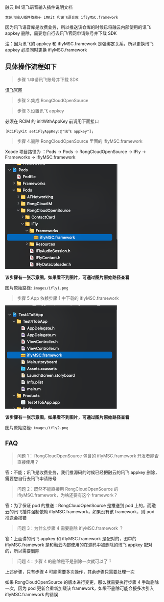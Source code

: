 融云 IM 讯飞语音输入插件说明文档

`本讯飞输入插件依赖于 IMKit 和讯飞语音库 iflyMSC.framework`

因为讯飞语音库是收费业务，所以推送该仓库的时候已将融云内部使用的讯飞 appkey 删除，需要您自行去讯飞官网申请账号并下载 SDK

注：因为讯飞的 appkey 和 iflyMSC.framework 是强绑定关系，所以更换讯飞 appkey 必须同时更换 iflyMSC.framework

## 具体操作流程如下

> 步骤 1.申请讯飞账号并下载 SDK

[讯飞官网](https://www.xfyun.cn/doc/asr/voicedictation/iOS-SDK.html)

> 步骤 2.集成 RongCloudOpenSource 

> 步骤 3.设置讯飞 appkey

必须在 RCIM 的 initWithAppKey 前调用下面接口

```
[RCiFlyKit setiFlyAppKey:@"讯飞 appkey"];
```

> 步骤 4.删除 RongCloudOpenSource 里面的 iflyMSC.framework

Xcode 项目路径为 ：Pods -> Pods -> RongCloudOpenSource -> IFly -> Frameworks -> iflyMSC.framework

![](./images/ifly1.png)

**该步骤有一张示意图，如果看不到图片，可通过图片原始路径查看**

图片原始路径: `images/ifly1.png`

> 步骤 5.App 依赖步骤 1 中下载的 iflyMSC.framework

![](./images/ifly2.png)

**该步骤有一张示意图，如果看不到图片，可通过图片原始路径查看**

图片原始路径: `images/ifly2.png`


## FAQ

> 问题 1： RongCloudOpenSource 包含的 iflyMSC.framework 开发者能否直接使用？

答：不能；讯飞是收费业务，我们推源码的时候已经把融云的讯飞 appkey 删除，需要您自行去讯飞申请账号

> 问题 2：既然不能直接用 RongCloudOpenSource 的 iflyMSC.framework，为啥还要有这个 framework？

答：为了保证 pod 的推送：RongCloudOpenSource 是推送到 pod 上的，而融云的讯飞插件强制依赖 iflyMSC.framework，如果没有该 framework，则 pod
推送会报错

> 问题 3：为什么步骤 4 需要删除 iflyMSC.framework ？

答：上面讲的讯飞 appkey 和 iflyMSC.framework 是配对的，图中的 iflyMSC.framework 是和融云内部使用的在源码中被删除的讯飞 appkey 配对的，所以需要删除

> 问题 4：步骤 4 的删除是不是删除一次就可以了？

上述步骤，只有步骤 4 可能需要多次操作，其余步骤只需要处理一次

如果 RongCloudOpenSource 的版本进行变更，那么就需要执行步骤 4 手动删除一次，因为 pod 更新会重新加载该 framework，如果不删除可能会报多次引入 iflyMSC.framework 的错误